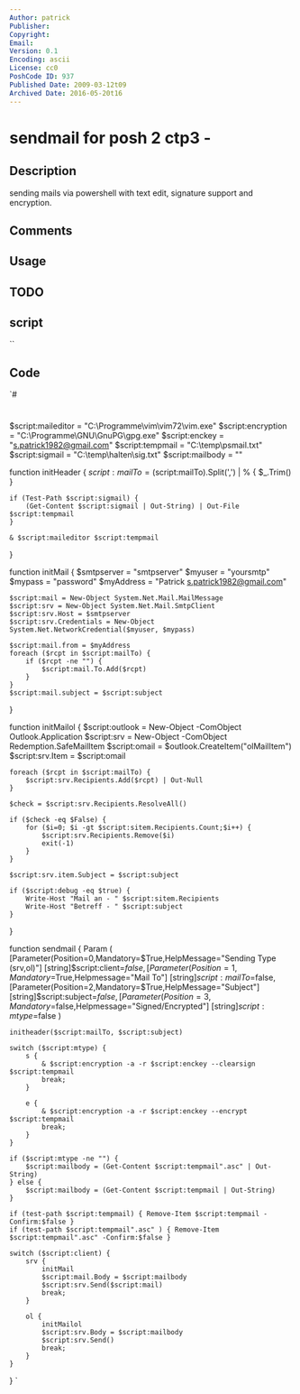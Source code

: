 ```yaml
---
Author: patrick
Publisher: 
Copyright: 
Email: 
Version: 0.1
Encoding: ascii
License: cc0
PoshCode ID: 937
Published Date: 2009-03-12t09
Archived Date: 2016-05-20t16
---
```


# sendmail for posh 2 ctp3 - 

## Description

sending mails via powershell with text edit, signature support and encryption.

## Comments



## Usage



## TODO



## script

``

## Code

`#
 #
 $script:maileditor = "C:\Programme\vim\vim72\vim.exe"
 $script:encryption = "C:\Programme\GNU\GnuPG\gpg.exe"
 $script:enckey = "s.patrick1982@gmail.com"
 $script:tempmail = "C:\temp\psmail.txt"
 $script:sigmail = "C:\temp\halten\sig.txt"
 $script:mailbody = ""
 
 function initHeader {
 	$script:mailTo = ($script:mailTo).Split(',') | % { $_.Trim() }
 
 	if (Test-Path $script:sigmail) {
 		(Get-Content $script:sigmail | Out-String) | Out-File $script:tempmail
 	}
 
 	& $script:maileditor $script:tempmail
 
 }
 
 function initMail {
 	$smtpserver = "smtpserver"
 	$myuser = "yoursmtp"
 	$mypass = "password"
 	$myAddress = "Patrick <s.patrick1982@gmail.com>"
 	
 	$script:mail = New-Object System.Net.Mail.MailMessage
 	$script:srv = New-Object System.Net.Mail.SmtpClient
 	$script:srv.Host = $smtpserver
 	$script:srv.Credentials = New-Object System.Net.NetworkCredential($myuser, $mypass)
 	
 	$script:mail.from = $myAddress
 	foreach ($rcpt in $script:mailTo) {
 		if ($rcpt -ne "") {
 			$script:mail.To.Add($rcpt)
 		}
 	}
 	$script:mail.subject = $script:subject
 }
 
 function initMailol {
 	$script:outlook = New-Object -ComObject Outlook.Application
 	$script:srv = New-Object -ComObject Redemption.SafeMailItem
 	$script:omail = $outlook.CreateItem("olMailItem")
 	$script:srv.Item = $script:omail
 
 	foreach ($rcpt in $script:mailTo) {
 		$script:srv.Recipients.Add($rcpt) | Out-Null
 	}
 
 	$check = $script:srv.Recipients.ResolveAll()
 	
 	if ($check -eq $False) {
 		for ($i=0; $i -gt $script:sitem.Recipients.Count;$i++) {
 			$script:srv.Recipients.Remove($i)
 			exit(-1)
 		}
 	}
 
 	$script:srv.item.Subject = $script:subject
 
 	if ($script:debug -eq $true) {
 		Write-Host "Mail an - " $script:sitem.Recipients
 		Write-Host "Betreff - " $script:subject
 	}
 }
 
 function sendmail {
 	Param (
 		[Parameter(Position=0,Mandatory=$True,HelpMessage="Sending Type (srv,ol)"]
 		[string]$script:client=$false,
 		[Parameter(Position=1,Mandatory=$True,Helpmessage="Mail To"]
 		[string]$script:mailTo=$false,
 		[Parameter(Position=2,Mandatory=$True,HelpMessage="Subject"]
 		[string]$script:subject=$false,
 		[Parameter(Position=3,Mandatory=$false,Helpmessage="Signed/Encrypted"]
 		[string]$script:mtype=$false
 	)
 
 	initheader($script:mailTo, $script:subject)
 	
 	switch ($script:mtype) {
 		s {
 			& $script:encryption -a -r $script:enckey --clearsign $script:tempmail
 			break;
 		}
 		
 		e {
 			& $script:encryption -a -r $script:enckey --encrypt $script:tempmail 
 			break;
 		}
 	}
 
 	if ($script:mtype -ne "") {
 		$script:mailbody = (Get-Content $script:tempmail".asc" | Out-String)
 	} else {
 		$script:mailbody = (Get-Content $script:tempmail | Out-String)
 	}		
 	
 	if (test-path $script:tempmail) { Remove-Item $script:tempmail -Confirm:$false }
 	if (test-path $script:tempmail".asc" ) { Remove-Item $script:tempmail".asc" -Confirm:$false }
 	
 	switch ($script:client) {
 		srv {
 			initMail
 			$script:mail.Body = $script:mailbody
  			$script:srv.Send($script:mail)
 			break;
 		}
 		
 		ol {
 			initMailol
 			$script:srv.Body = $script:mailbody
 			$script:srv.Send()
 			break;
 		}
 	}
 
 }
`

